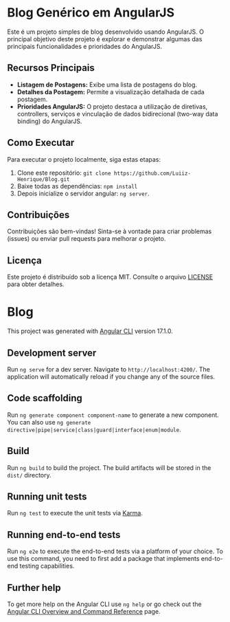 # Blog Genérico em AngularJS

Este é um projeto simples de blog desenvolvido usando AngularJS. O principal objetivo deste projeto é explorar e demonstrar algumas das principais funcionalidades e prioridades do AngularJS.

## Recursos Principais

- **Listagem de Postagens:** Exibe uma lista de postagens do blog.
- **Detalhes da Postagem:** Permite a visualização detalhada de cada postagem.
- **Prioridades AngularJS:** O projeto destaca a utilização de diretivas, controllers, serviços e vinculação de dados bidirecional (two-way data binding) do AngularJS.

## Como Executar

Para executar o projeto localmente, siga estas etapas:

1. Clone este repositório: `git clone https://github.com/Luiiz-Henrique/Blog.git`
2. Baixe todas as dependências: `npm install`
3. Depois inicialize o servidor angular: `ng server`.

## Contribuições

Contribuições são bem-vindas! Sinta-se à vontade para criar problemas (issues) ou enviar pull requests para melhorar o projeto.

## Licença

Este projeto é distribuído sob a licença MIT. Consulte o arquivo [LICENSE](LICENSE) para obter detalhes.

# Blog

This project was generated with [Angular CLI](https://github.com/angular/angular-cli) version 17.1.0.

## Development server

Run `ng serve` for a dev server. Navigate to `http://localhost:4200/`. The application will automatically reload if you change any of the source files.

## Code scaffolding

Run `ng generate component component-name` to generate a new component. You can also use `ng generate directive|pipe|service|class|guard|interface|enum|module`.

## Build

Run `ng build` to build the project. The build artifacts will be stored in the `dist/` directory.

## Running unit tests

Run `ng test` to execute the unit tests via [Karma](https://karma-runner.github.io).

## Running end-to-end tests

Run `ng e2e` to execute the end-to-end tests via a platform of your choice. To use this command, you need to first add a package that implements end-to-end testing capabilities.

## Further help

To get more help on the Angular CLI use `ng help` or go check out the [Angular CLI Overview and Command Reference](https://angular.io/cli) page.
